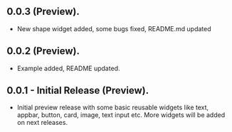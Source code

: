 ## 0.0.3 (Preview).

* New shape widget added, some bugs fixed, README.md updated


## 0.0.2 (Preview).

* Example added, README updated.


## 0.0.1 - Initial Release (Preview).

* Initial preview release with some basic reusable widgets like text, appbar, button, card, image, text input etc. More widgets will be added on next releases.
